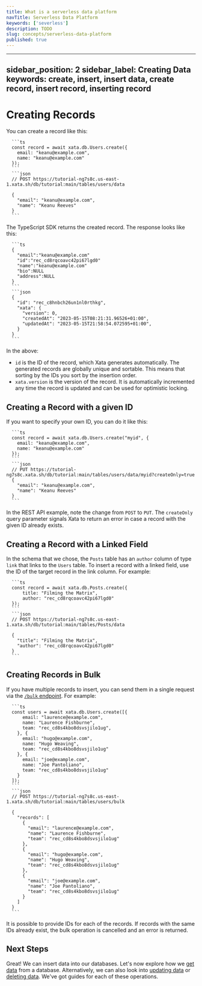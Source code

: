 ```yaml
---
title: What is a serverless data platform
navTitle: Serverless Data Platform
keywords: ['severless']
description: TODO
slug: concepts/serverless-data-platform
published: true
---
```


---
sidebar_position: 2
sidebar_label: Creating Data
keywords: create, insert, insert data, create record, insert record, inserting record
---

# Creating Records

You can create a record like this:

````ts|json
  ```ts
  const record = await xata.db.Users.create({
    email: "keanu@example.com",
    name: "keanu@example.com"
  });
  ```
  ```json
  // POST https://tutorial-ng7s8c.us-east-1.xata.sh/db/tutorial:main/tables/users/data

  {
    "email": "keanu@example.com",
    "name": "Keanu Reeves"
  }
  ```
````

The TypeScript SDK returns the created record. The response looks like this:

````ts|json
  ```ts
  {
    "email":"keanu@example.com"
    "id":"rec_cd8rqcoavc42pi67lgd0"
    "name":"keanu@example.com"
    "bio":NULL
    "address":NULL
  }
  ```
  ```json
  {
    "id": "rec_c8hnbch26un1nl0rthkg",
    "xata": {
      "version": 0,
      "createdAt": "2023-05-15T08:21:31.96526+01:00",
      "updatedAt": "2023-05-15T21:58:54.072595+01:00",
    }
  }
  ```
````

In the above:

- `id` is the ID of the record, which Xata generates automatically. The generated records are globally unique and sortable. This means that sorting by the IDs you sort by the insertion order.
- `xata.version` is the version of the record. It is automatically incremented any time the record is updated and can be used for optimistic locking.

## Creating a Record with a given ID

If you want to specify your own ID, you can do it like this:

````ts|json
  ```ts
  const record = await xata.db.Users.create("myid", {
    email: "keanu@example.com",
    name: "keanu@example.com"
  });
  ```
  ```json
  // PUT https://tutorial-ng7s8c.xata.sh/db/tutorial:main/tables/users/data/myid?createOnly=true
  {
    "email": "keanu@example.com",
    "name": "Keanu Reeves"
  }
  ```
````

In the REST API example, note the change from `POST` to `PUT`. The `createOnly` query parameter signals Xata to return an error in case a record with the given ID already exists.

## Creating a Record with a Linked Field

In the schema that we chose, the `Posts` table has an `author` column of type `link` that links to the `Users` table. To insert a record with a linked field, use the ID of the target record in the link column. For example:

````ts|json
  ```ts
  const record = await xata.db.Posts.create({
      title: "Filming the Matrix",
      author: "rec_cd8rqcoavc42pi67lgd0"
  });
  ```
  ```json
  // POST https://tutorial-ng7s8c.us-east-1.xata.sh/db/tutorial:main/tables/Posts/data

  {
    "title": "Filming the Matrix",
    "author": "rec_cd8rqcoavc42pi67lgd0"
  }
  ```
````

## Creating Records in Bulk

If you have multiple records to insert, you can send them in a single request via the [`/bulk` endpoint](/api-reference/db/db_branch_name/tables/table_name/bulk#bulk-insert-table-records). For example:

````ts|json
  ```ts
  const users = await xata.db.Users.create([{
      email: "laurence@example.com",
      name: "Laurence Fishburne",
      team: "rec_cd8s4kbo8dsvsjilo1ug",
    }, {
      email: "hugo@example.com",
      name: "Hugo Weaving",
      team: "rec_cd8s4kbo8dsvsjilo1ug"
    }, {
      email: "joe@example.com",
      name: "Joe Pantoliano",
      team: "rec_cd8s4kbo8dsvsjilo1ug"
    }
  ]);
  ```
  ```json
  // POST https://tutorial-ng7s8c.us-east-1.xata.sh/db/tutorial:main/tables/users/bulk

  {
    "records": [
      {
        "email": "laurence@example.com",
        "name": "Laurence Fishburne",
        "team": "rec_cd8s4kbo8dsvsjilo1ug"
      },
      {
        "email": "hugo@example.com",
        "name": "Hugo Weaving",
        "team": "rec_cd8s4kbo8dsvsjilo1ug"
      },
      {
        "email": "joe@example.com",
        "name": "Joe Pantoliano",
        "team": "rec_cd8s4kbo8dsvsjilo1ug"
      }
    ]
  }
  ```
````

It is possible to provide IDs for each of the records. If records with the same IDs already exist, the bulk operation is cancelled and an error is returned.

## Next Steps

Great! We can insert data into our databases. Let's now explore how we [get data](/typescript-client/get) from a database. Alternatively, we can also look into [updating data](/typescript-client/update) or [deleting data](/typescript-client/delete). We've got guides for each of these operations.
